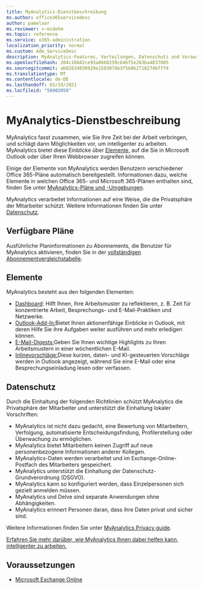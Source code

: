 ```yaml
---
title: MyAnalytics-Dienstbeschreibung
ms.author: office365servicedesc
author: pamelaar
ms.reviewer: v-midehm
ms.topic: reference
ms.service: o365-administration
localization_priority: normal
ms.custom: Adm_ServiceDesc
description: MyAnalytics-Features, Verteilungen, Datenschutz und Voraussetzungen
ms.openlocfilehash: 204c16b82ce93a0660259c64bf5e283ba4837005
ms.sourcegitcommit: ab82834030929e1583074b3f5b0b27182746fff4
ms.translationtype: MT
ms.contentlocale: de-DE
ms.lasthandoff: 03/19/2021
ms.locfileid: "50902050"
---
```

# <a name="myanalytics-service-description"></a>MyAnalytics-Dienstbeschreibung

MyAnalytics fasst zusammen, wie Sie Ihre Zeit bei der Arbeit verbringen, und schlägt dann Möglichkeiten vor, um intelligenter zu arbeiten. MyAnalytics bietet diese Einblicke über [Elemente,](#elements) auf die Sie in Microsoft Outlook oder über Ihren Webbrowser zugreifen können.

Einige der Elemente von MyAnalytics werden Benutzern verschiedener Office 365-Pläne automatisch bereitgestellt. Informationen dazu, welche Elemente in welchen Office 365- und Microsoft 365-Plänen enthalten sind, finden Sie unter [MyAnalytics-Pläne und -Umgebungen](https://docs.microsoft.com/workplace-analytics/myanalytics/overview/plans-environments).  

MyAnalytics verarbeitet Informationen auf eine Weise, die die Privatsphäre der Mitarbeiter schützt. Weitere Informationen finden Sie unter [Datenschutz](#data-privacy).

## <a name="available-plans"></a>Verfügbare Pläne

Ausführliche Planinformationen zu Abonnements, die Benutzer für MyAnalytics aktivieren, finden Sie in der [vollständigen Abonnementvergleichstabelle](https://www.microsoft.com/microsoft-365/compare-microsoft-365-enterprise-plans).

## <a name="elements"></a>Elemente

MyAnalytics besteht aus den folgenden Elementen:

* [Dashboard](https://docs.microsoft.com/workplace-analytics/myanalytics/use/dashboard-2): Hilft Ihnen, Ihre Arbeitsmuster zu reflektieren, z. B. Zeit für konzentrierte Arbeit, Besprechungs- und E-Mail-Praktiken und Netzwerke.
* [Outlook-Add-In:](https://docs.microsoft.com/workplace-analytics/myanalytics/use/add-in)Bietet Ihnen aktionenfähige Einblicke in Outlook, mit deren Hilfe Sie ihre Aufgaben weiter ausführen und mehr erledigen können.
* [E-Mail-Digests:](https://docs.microsoft.com/workplace-analytics/myanalytics/use/email-digest-2)Geben Sie Ihnen wichtige Highlights zu Ihren Arbeitsmustern in einer wöchentlichen E-Mail.
* [Inlinevorschläge:](https://docs.microsoft.com/workplace-analytics/myanalytics/use/mya-notifications)Diese kurzen, daten- und KI-gesteuerten Vorschläge werden in Outlook angezeigt, während Sie eine E-Mail oder eine Besprechungseinladung lesen oder verfassen.

## <a name="data-privacy"></a>Datenschutz

Durch die Einhaltung der folgenden Richtlinien schützt MyAnalytics die Privatsphäre der Mitarbeiter und unterstützt die Einhaltung lokaler Vorschriften:

* MyAnalytics ist nicht dazu gedacht, eine Bewertung von Mitarbeitern, Verfolgung, automatisierte Entscheidungsfindung, Profilerstellung oder Überwachung zu ermöglichen.
* MyAnalytics bietet Mitarbeitern keinen Zugriff auf neue personenbezogene Informationen anderer Kollegen.
* MyAnalytics-Daten werden verarbeitet und im Exchange-Online-Postfach des Mitarbeiters gespeichert.
* MyAnalytics unterstützt die Einhaltung der Datenschutz-Grundverordnung (DSGVO).
* MyAnalytics kann so konfiguriert werden, dass Einzelpersonen sich gezielt anmelden müssen.
* MyAnalytics und Delve sind separate Anwendungen ohne Abhängigkeiten.
* MyAnalytics erinnert Personen daran, dass ihre Daten privat und sicher sind.

Weitere Informationen finden Sie unter [MyAnalytics Privacy guide](https://docs.microsoft.com/workplace-analytics/myanalytics/overview/privacy-guide).

[Erfahren Sie mehr darüber, wie MyAnalytics Ihnen dabei helfen kann, intelligenter zu arbeiten.](https://products.office.com/business/myanalytics-personal-analytics)

## <a name="prerequisites"></a>Voraussetzungen

* [Microsoft Exchange Online](https://docs.microsoft.com/office365/servicedescriptions/exchange-online-service-description/exchange-online-service-description)
